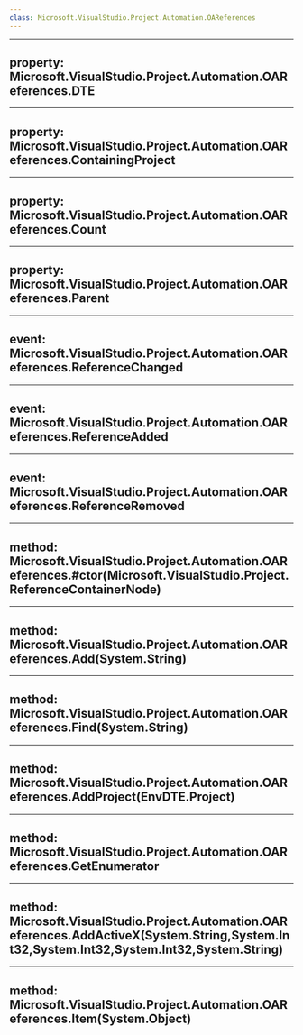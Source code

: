 ```yaml
---
class: Microsoft.VisualStudio.Project.Automation.OAReferences
---
```


---
property: Microsoft.VisualStudio.Project.Automation.OAReferences.DTE
---

---
property: Microsoft.VisualStudio.Project.Automation.OAReferences.ContainingProject
---

---
property: Microsoft.VisualStudio.Project.Automation.OAReferences.Count
---

---
property: Microsoft.VisualStudio.Project.Automation.OAReferences.Parent
---

---
event: Microsoft.VisualStudio.Project.Automation.OAReferences.ReferenceChanged
---

---
event: Microsoft.VisualStudio.Project.Automation.OAReferences.ReferenceAdded
---

---
event: Microsoft.VisualStudio.Project.Automation.OAReferences.ReferenceRemoved
---

---
method: Microsoft.VisualStudio.Project.Automation.OAReferences.#ctor(Microsoft.VisualStudio.Project.ReferenceContainerNode)
---

---
method: Microsoft.VisualStudio.Project.Automation.OAReferences.Add(System.String)
---

---
method: Microsoft.VisualStudio.Project.Automation.OAReferences.Find(System.String)
---

---
method: Microsoft.VisualStudio.Project.Automation.OAReferences.AddProject(EnvDTE.Project)
---

---
method: Microsoft.VisualStudio.Project.Automation.OAReferences.GetEnumerator
---

---
method: Microsoft.VisualStudio.Project.Automation.OAReferences.AddActiveX(System.String,System.Int32,System.Int32,System.Int32,System.String)
---

---
method: Microsoft.VisualStudio.Project.Automation.OAReferences.Item(System.Object)
---

